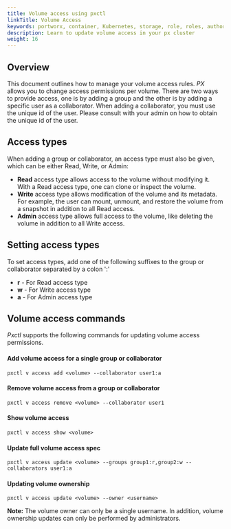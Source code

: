 ```yaml
---
title: Volume access using pxctl
linkTitle: Volume Access
keywords: portworx, container, Kubernetes, storage, role, roles, authorization, authentication, volume, access
description: Learn to update volume access in your px cluster
weight: 16
---
```


## Overview
This document outlines how to manage your volume access rules. _PX_ allows you to change access permissions per volume. There are two ways to provide access, one is by adding a group and the other is by adding a specific user as a collaborator. When adding a collaborator, you must use the unique id of the user. Please consult with your admin on how to obtain the unique id of the user.

## Access types
When adding a group or collaborator, an access type must also be given, which can be either Read, Write, or Admin:

* __Read__ access type allows access to the volume without modifying it. With a Read access type, one can clone or inspect the volume.
* __Write__ access type allows modification of the volume and its metadata. For example, the user can mount, unmount, and restore the volume from a snapshot in addition to all Read access.
* __Admin__ access type allows full access to the volume, like deleting the volume in addition to all Write access.


## Setting access types
To set access types, add one of the following suffixes to the group or collaborator separated by a colon ':'

* __r__ - For Read access type
* __w__ - For Write access type
* __a__ - For Admin access type

## Volume access commands
_Pxctl_ supports the following commands for updating volume access permissions.

#### Add volume access for a single group or collaborator ####

```text
pxctl v access add <volume> --collaborator user1:a
```

#### Remove volume access from a group or collaborator ####

```text
pxctl v access remove <volume> --collaborator user1
```

#### Show volume access ####

```text
pxctl v access show <volume>
```

#### Update full volume access spec ####

```text
pxctl v access update <volume> --groups group1:r,group2:w --collaborators user1:a
```

#### Updating volume ownership ####

```text
pxctl v access update <volume> --owner <username>
```

__Note:__ The volume owner can only be a single username. In addition, volume ownership updates can only be performed by administrators.